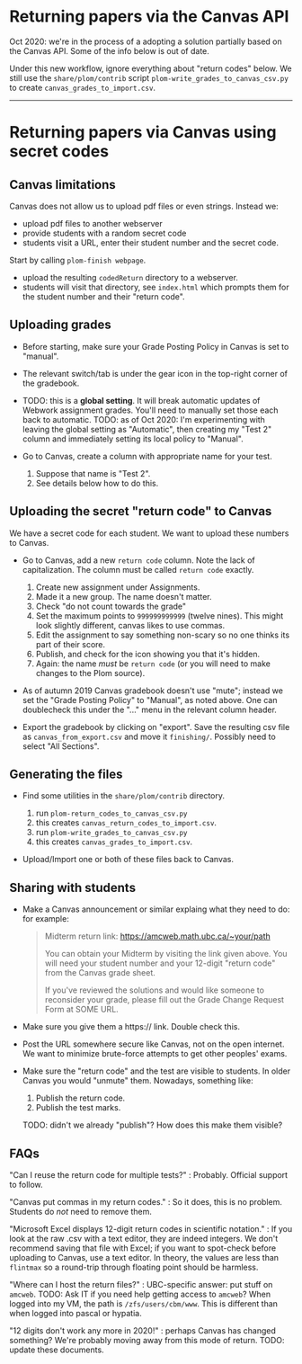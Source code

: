 <!--
__author__ = "Andrew Rechnitzer, Colin B Macdonald, Elyse Yeager, Vinayak Vatsal"
__copyright__ = "Copyright (C) 2018-2018 Andrew Rechnitzer"
__license__ = "GFDL"
 -->

# Returning papers via the Canvas API

Oct 2020: we're in the process of a adopting a solution partially based
on the Canvas API.  Some of the info below is out of date.

Under this new workflow, ignore everything about "return codes" below.
We still use the `share/plom/contrib` script `plom-write_grades_to_canvas_csv.py`
to create `canvas_grades_to_import.csv`.

- - - -

# Returning papers via Canvas using secret codes

## Canvas limitations

Canvas does not allow us to upload pdf files or even strings.  Instead we:

  * upload pdf files to another webserver
  * provide students with a random secret code
  * students visit a URL, enter their student number and the secret code.

Start by calling `plom-finish webpage`.

  * upload the resulting `codedReturn` directory to a webserver.
  * students will visit that directory, see `index.html` which prompts
    them for the student number and their "return code".

## Uploading grades

  * Before starting, make sure your Grade Posting Policy in Canvas is set
    to "manual".
  * The relevant switch/tab is under the gear icon in the top-right corner
    of the gradebook.
  * TODO: this is a **global setting**.  It will break automatic updates of
    Webwork assignment grades.  You'll need to manually set those each back
    to automatic.  TODO: as of Oct 2020: I'm experimenting with leaving
    the global setting as "Automatic", then creating my "Test 2" column
    and immediately setting its local policy to "Manual".
  * Go to Canvas, create a column with appropriate name for your test.

      1.  Suppose that name is "Test 2".
      2.  See details below how to do this.


## Uploading the secret "return code" to Canvas

We have a secret code for each student.  We want to upload these numbers to Canvas.

  * Go to Canvas, add a new `return code` column.  Note the lack of
    capitalization.  The column must be called `return code` exactly.

      1.  Create new assignment under Assignments.
      2.  Made it a new group.  The name doesn't matter.
      3.  Check "do not count towards the grade"
      4.  Set the maximum points to `999999999999` (twelve nines).
          This might look slightly different, canvas likes to use commas.
      5.  Edit the assignment to say something non-scary so no one
          thinks its part of their score.
      6.  Publish, and check for the icon showing you that it's hidden.
      7.  Again: the name *must* be `return code` (or you will need to make
          changes to the Plom source).

  * As of autumn 2019 Canvas gradebook doesn't use "mute"; instead we set
    the "Grade Posting Policy" to "Manual", as noted above.  One can
    doublecheck this under the "..." menu in the relevant column header.

  * Export the gradebook by clicking on "export".  Save the resulting
    csv file as `canvas_from_export.csv` and move it `finishing/`.
    Possibly need to select "All Sections".


## Generating the files

   * Find some utilities in the `share/plom/contrib` directory.

       1. run `plom-return_codes_to_canvas_csv.py`
       2. this creates `canvas_return_codes_to_import.csv`.
       3. run `plom-write_grades_to_canvas_csv.py`
       4. this creates `canvas_grades_to_import.csv`.

   * Upload/Import one or both of these files back to Canvas.


## Sharing with students

  * Make a Canvas announcement or similar explaing what they need
    to do: for example:

    > Midterm return link: https://amcweb.math.ubc.ca/~your/path
    >
    > You can obtain your Midterm by visiting the link given above.  You
    > will need your student number and your 12-digit "return code" from
    > the Canvas grade sheet.
    >
    > If you've reviewed the solutions and would like someone to reconsider
    > your grade, please fill out the Grade Change Request Form at
    > SOME URL.

  * Make sure you give them a https:// link.  Double check this.

  * Post the URL somewhere secure like Canvas, not on the open
    internet.  We want to minimize brute-force attempts to get
    other peoples' exams.

  * Make sure the "return code" and the test are visible to students.  In
    older Canvas you would "unmute" them.  Nowadays, something like:

      1. Publish the return code.
      2. Publish the test marks.

    TODO: didn't we already "publish"?  How does this make them visible?


## FAQs

"Can I reuse the return code for multiple tests?"
: Probably.  Official support to follow.


"Canvas put commas in my return codes."
: So it does, this is no problem.  Students do *not* need to remove them.

"Microsoft Excel displays 12-digit return codes in scientific notation."
: If you look at the raw .csv with a text editor, they are indeed integers.
We don't recommend saving that file with Excel; if you want to spot-check
before uploading to Canvas, use a text editor.  In theory, the values are
less than `flintmax` so a round-trip through floating point should be
harmless.

"Where can I host the return files?"
: UBC-specific answer: put stuff on `amcweb`.  TODO: Ask IT if you need
help getting access to `amcweb`?  When logged into my VM, the path is
`/zfs/users/cbm/www`.  This is different than when logged into pascal or
hypatia.

"12 digits don't work any more in 2020!"
: perhaps Canvas has changed something?  We're probably moving away from
this mode of return.  TODO: update these documents.
